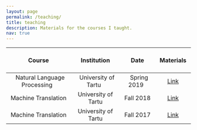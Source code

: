 ```yaml
---
layout: page
permalink: /teaching/
title: teaching
description: Materials for the courses I taught.
nav: true
---
```


| Course | Institution | Date |  &nbsp; Materials &nbsp; |
|:----------:|:-----------:|:---------:|:-----------:|
| &nbsp; Natural Language Processing &nbsp; | &nbsp; University of Tartu &nbsp; | &nbsp; Spring 2019 &nbsp; | [Link](https://github.com/tartu-nlp-2019/Practicals) |
| Machine Translation  | University of Tartu | Fall 2018 | [Link](https://github.com/mt2018-tartu-shared-task) |
| Machine Translation  | University of Tartu | Fall 2017 | [Link](https://github.com/mt2017-tartu-shared-task) |